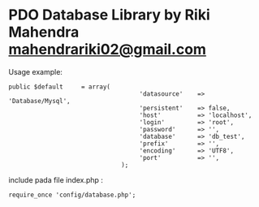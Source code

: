PDO Database Library by Riki Mahendra <mahendrariki02@gmail.com>
================================================================

Usage example:

```
public $default     = array(
							        'datasource'    => 'Database/Mysql',
							        'persistent'    => false,
							        'host'          => 'localhost',
							        'login'         => 'root',
							        'password'      => '',
							        'database'      => 'db_test',
							        'prefix'        => '',
							        'encoding'      => 'UTF8',
							        'port'          => '',
						       );
```



include pada file index.php : 

```
require_once 'config/database.php';
```